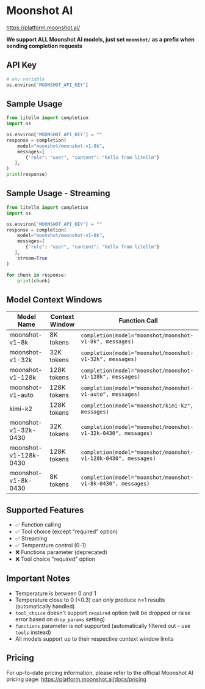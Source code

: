 # Moonshot AI
https://platform.moonshot.ai/

**We support ALL Moonshot AI models, just set `moonshot/` as a prefix when sending completion requests**

## API Key
```python
# env variable
os.environ['MOONSHOT_API_KEY']
```

## Sample Usage
```python
from litellm import completion
import os

os.environ['MOONSHOT_API_KEY'] = ""
response = completion(
    model="moonshot/moonshot-v1-8k", 
    messages=[
       {"role": "user", "content": "hello from litellm"}
   ],
)
print(response)
```

## Sample Usage - Streaming
```python
from litellm import completion
import os

os.environ['MOONSHOT_API_KEY'] = ""
response = completion(
    model="moonshot/moonshot-v1-8k", 
    messages=[
       {"role": "user", "content": "hello from litellm"}
   ],
    stream=True
)

for chunk in response:
    print(chunk)
```

## Model Context Windows

| Model Name | Context Window | Function Call |
|------------|----------------|---------------|
| moonshot-v1-8k | 8K tokens | `completion(model="moonshot/moonshot-v1-8k", messages)` |
| moonshot-v1-32k | 32K tokens | `completion(model="moonshot/moonshot-v1-32k", messages)` |
| moonshot-v1-128k | 128K tokens | `completion(model="moonshot/moonshot-v1-128k", messages)` |
| moonshot-v1-auto | 128K tokens | `completion(model="moonshot/moonshot-v1-auto", messages)` |
| kimi-k2 | 128K tokens | `completion(model="moonshot/kimi-k2", messages)` |
| moonshot-v1-32k-0430 | 32K tokens | `completion(model="moonshot/moonshot-v1-32k-0430", messages)` |
| moonshot-v1-128k-0430 | 128K tokens | `completion(model="moonshot/moonshot-v1-128k-0430", messages)` |
| moonshot-v1-8k-0430 | 8K tokens | `completion(model="moonshot/moonshot-v1-8k-0430", messages)` |

## Supported Features
- ✅ Function calling
- ✅ Tool choice (except "required" option)
- ✅ Streaming
- ✅ Temperature control (0-1)
- ❌ Functions parameter (deprecated)
- ❌ Tool choice "required" option

## Important Notes
- Temperature is between 0 and 1
- Temperature close to 0 (<0.3) can only produce n=1 results (automatically handled)
- `tool_choice` doesn't support `required` option (will be dropped or raise error based on `drop_params` setting)
- `functions` parameter is not supported (automatically filtered out - use `tools` instead)
- All models support up to their respective context window limits

## Pricing
For up-to-date pricing information, please refer to the official Moonshot AI pricing page: https://platform.moonshot.ai/docs/pricing